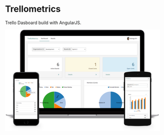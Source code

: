 # Trellometrics

Trello Dasboard build with AngularJS.

![Trellometrics](https://github.com/newaeonweb/trellometrics/blob/master/device-panels-2.png)
